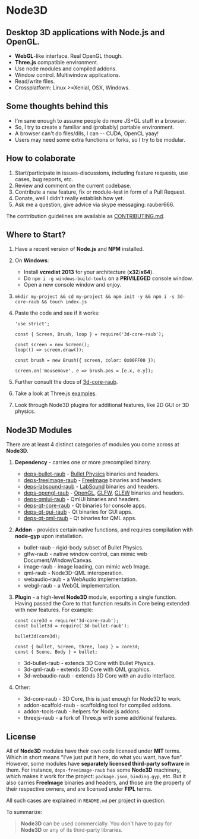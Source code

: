 # Node3D


## Desktop 3D applications with **Node.js** and **OpenGL**.

* **WebGL**-like interface. Real OpenGL though.
* **Three.js** compatible environment.
* Use node modules and compiled addons.
* Window control. Multiwindow applications.
* Read/write files.
* Crossplatform: Linux >=Xenial, OSX, Windows.


## Some thoughts behind this

* I'm sane enough to assume people do more JS+GL stuff in a browser.
* So, I try to create a familiar and (probably) portable environment.
* A browser can't do files/dlls, I can -- CUDA, OpenCL yaay!
* Users may need some extra functions or forks, so I try to be modular.


## How to colaborate

1. Start/participate in issues-discussions, including feature requests,
use cases, bug reports, etc.
1. Review and comment on the current codebase.
1. Contribute a new feature, fix or module-test in form of a Pull Request.
1. Donate, well I didn't really establish how yet.
1. Ask me a question, give advice via skype messaging: rauber666.

The contribution guidelines are available as [CONTRIBUTING.md](/CONTRIBUTING.md).


## Where to Start?

1. Have a recent version of **Node.js** and **NPM** installed.

1. On **Windows**:
	* Install **vcredist 2013** for your architecture (**x32**/**x64**).
	* Do `npm i -g windows-build-tools` on a **PRIVILEGED** console window.
	* Open a new console window and enjoy.
	
1. `mkdir my-project && cd my-project && npm init -y && npm i -s 3d-core-raub && touch index.js`

1. Paste the code and see if it works:
	
	```
	'use strict';
	
	const { Screen, Brush, loop } = require('3d-core-raub');
	
	const screen = new Screen();
	loop(() => screen.draw());
	
	const brush = new Brush({ screen, color: 0x00FF00 });
	
	screen.on('mousemove', e => brush.pos = [e.x, e.y]);
	```

1. Further consult the docs of [3d-core-raub](https://github.com/raub/node-3d-core).

1. Take a look at Three.js [examples](https://threejs.org/examples/).

1. Look through Node3D plugins for additional features, like 2D GUI or 3D physics.


## Node3D Modules

There are at least 4 distinct categories of modules you come across at **Node3D**.

1. **Dependency** - carries one or more precompiled binary.
	* [deps-bullet-raub](https://github.com/node-3d/deps-bullet-raub) -
	[Bullet Physics](https://pybullet.org/wordpress/) binaries and headers.
	* [deps-freeimage-raub](https://github.com/node-3d/deps-freeimage-raub) -
	[FreeImage](http://freeimage.sourceforge.net/) binaries and headers.
	* [deps-labsound-raub](https://github.com/node-3d/deps-labsound-raub) -
	[LabSound](https://github.com/LabSound/LabSound) binaries and headers.
	* [deps-opengl-raub](https://github.com/node-3d/deps-opengl-raub) -
	[OpenGL](https://www.opengl.org/), [GLFW](https://www.glfw.org/),
	[GLEW](http://glew.sourceforge.net/) binaries and headers.
	* [deps-qmlui-raub](https://github.com/node-3d/deps-qmlui-raub) -
	QmlUi binaries and headers.
	* [deps-qt-core-raub](https://github.com/node-3d/deps-qt-core-raub) -
	Qt binaries for console apps.
	* [deps-qt-gui-raub](https://github.com/node-3d/deps-qt-gui-raub) -
	Qt binaries for GUI apps.
	* [deps-qt-qml-raub](https://github.com/node-3d/deps-qt-qml-raub) -
	Qt binaries for QML apps.

1. **Addon** - provides certain native functions, and requires compilation
with **node-gyp** upon installation.
	* bullet-raub - rigid-body subset of Bullet Physics.
	* glfw-raub - native window control, can mimic web Document/Window/Canvas.
	* image-raub - image loading, can mimic web Image.
	* qml-raub - Node3D-QML interoperation.
	* webaudio-raub - a WebAudio implementation.
	* webgl-raub - a WebGL implementation.

1. **Plugin** - a high-level **Node3D** module, exporting a single function. Having
passed the Core to that function results in Core being extended with new features.
For example:
	
	```
	const core3d = require('3d-core-raub');
	const bullet3d = require('3d-bullet-raub');
	
	bullet3d(core3d);
	
	const { bullet, Screen, three, loop } = core3d;
	const { Scene, Body } = bullet;
	```
	
	* 3d-bullet-raub - extends 3D Core with Bullet Physics.
	* 3d-qml-raub - extends 3D Core with QML graphics.
	* 3d-webaudio-raub - extends 3D Core with an audio interface.

1. Other:
	* 3d-core-raub - 3D Core, this is just enough for Node3D to work.
	* addon-scaffold-raub - scaffolding tool for compiled addons.
	* addon-tools-raub - helpers for Node.js addons.
	* threejs-raub - a fork of Three.js with some additional features.


## License

All of **Node3D** modules have their own code licensed under **MIT** terms. Which in
short means "I've just put it here, do what you want, have fun". However, some
modules have **separately licensed third-party software** in them. For instance,
`deps-freeimage-raub` has some **Node3D** machinery, which makes it work for
the project: `package.json`, `binding.gyp`, etc. But it also carries **FreeImage**
binaries and headers, and those are the property of their respective owners,
and are licensed under **FIPL** terms.

All such cases are explained in `README.md` per project in question.

To summarize:
> **Node3D** can be used commercially. You don't have to pay for **Node3D** or
any of its third-party libraries.
